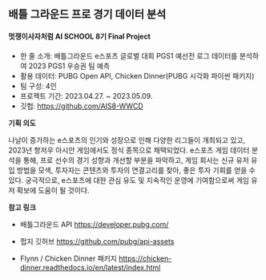 ## **배틀 그라운드 프로 경기 데이터 분석** 
#### 멋쟁이사자처럼 AI SCHOOL 8기 Final Project

- 한 줄 소개: 배틀그라운드 e스포츠 글로벌 대회 PGS1 예선전 로그 데이터를 분석하여 2023 PGS1 우승권 팀 예측
- 활용 데이터: PUBG Open API, Chicken Dinner(PUBG 시각화 파이썬 패키지)
- 팀 구성: 4인
- 프로젝트 기간: 2023.04.27. ~ 2023.05.09.
- 깃헙: https://github.com/AIS8-WWCD




**기획 의도**

나날이 증가하는 e스포츠의 인기와 성장으로 인해 다양한 리그들이 개최되고 있고, 2023년 항저우 아시안 게임에서도 정식 종목으로 채택되었다. e스포츠 게임 데이터 분석을 통해, 프로 선수의 경기 성향과 개선할 부분을 파악하고, 게임 회사는 신규 유저 유입 방법을 모색, 투자자는 콘텐츠와 투자의 연결고리를 찾아, 좋은 투자 기회를 얻을 수 있다.
궁극적으로, e스포츠에 대한 관심 유도 및 지속적인 운영에 기여함으로써 게임 유저 확보에 도움이 될 것이다.

**참고 링크**
- 배틀그라운드 API
https://developer.pubg.com/

- 펍지 깃허브
https://github.com/pubg/api-assets

- Flynn / Chicken Dinner 패키지
https://chicken-dinner.readthedocs.io/en/latest/index.html
